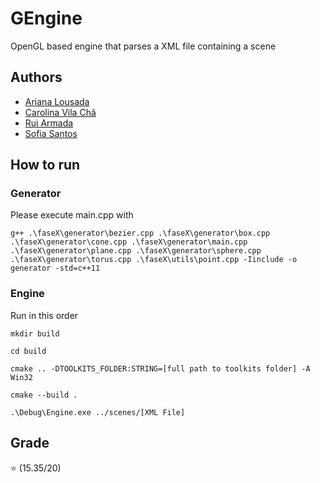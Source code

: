 # GEngine

OpenGL based engine that parses a XML file containing a scene

## Authors
* [Ariana Lousada](https://github.com/arbl42)
* [Carolina Vila Chã](https://github.com/carolinavc99)
* [Rui Armada](https://github.com/RuiArmada)
* [Sofia Santos](https://github.com/RisingFisan)

## How to run

### Generator
Please execute main.cpp with
```
g++ .\faseX\generator\bezier.cpp .\faseX\generator\box.cpp .\faseX\generator\cone.cpp .\faseX\generator\main.cpp .\faseX\generator\plane.cpp .\faseX\generator\sphere.cpp .\faseX\generator\torus.cpp .\faseX\utils\point.cpp -Iinclude -o generator -std=c++11
```

### Engine

Run in this order

`mkdir build`

`cd build`

`cmake .. -DTOOLKITS_FOLDER:STRING=[full path to toolkits folder] -A Win32`

`cmake --build .`

`.\Debug\Engine.exe ../scenes/[XML File]`

## Grade

⭐ (15.35/20)
